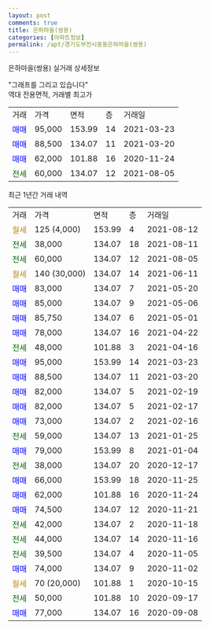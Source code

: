 ```yaml
---
layout: post
comments: true
title: 은하마을(쌍용)
categories: [아파트정보]
permalink: /apt/경기도부천시중동은하마을(쌍용)
---
```


은하마을(쌍용) 실거래 상세정보

<script type="text/javascript">
  google.charts.load('current', {'packages':['line', 'corechart']});
  google.charts.setOnLoadCallback(drawChart);

  function drawChart() {
    var data = new google.visualization.DataTable();
    data.addColumn('date', '거래일');
    data.addColumn('number', "매매");
    data.addColumn('number', "전세");
    data.addColumn('number', "전매");

    data.addRows([[new Date(Date.parse("2021-08-12")), null, null, null], [new Date(Date.parse("2021-08-11")), null, 38000, null], [new Date(Date.parse("2021-08-05")), null, 60000, null], [new Date(Date.parse("2021-06-11")), null, null, null], [new Date(Date.parse("2021-05-20")), 83000, null, null], [new Date(Date.parse("2021-05-06")), 85000, null, null], [new Date(Date.parse("2021-05-01")), 85750, null, null], [new Date(Date.parse("2021-04-22")), 78000, null, null], [new Date(Date.parse("2021-04-16")), null, 48000, null], [new Date(Date.parse("2021-03-23")), 95000, null, null], [new Date(Date.parse("2021-03-20")), 88500, null, null], [new Date(Date.parse("2021-02-19")), 82000, null, null], [new Date(Date.parse("2021-02-17")), 82000, null, null], [new Date(Date.parse("2021-02-16")), 73000, null, null], [new Date(Date.parse("2021-01-25")), null, 59000, null], [new Date(Date.parse("2021-01-04")), 79000, null, null], [new Date(Date.parse("2020-12-17")), null, 38000, null], [new Date(Date.parse("2020-11-25")), 66000, null, null], [new Date(Date.parse("2020-11-24")), 62000, null, null], [new Date(Date.parse("2020-11-21")), 74500, null, null], [new Date(Date.parse("2020-11-18")), null, 42000, null], [new Date(Date.parse("2020-11-16")), null, 44000, null], [new Date(Date.parse("2020-11-05")), null, 39500, null], [new Date(Date.parse("2020-11-02")), 74000, null, null], [new Date(Date.parse("2020-10-15")), null, null, null], [new Date(Date.parse("2020-09-17")), null, 50000, null], [new Date(Date.parse("2020-09-08")), 77000, null, null]]);

    var options = {
      hAxis: {
        format: 'yyyy/MM/dd'
      },    
      lineWidth: 0,
      pointsVisible: true,    
      title: '최근 1년간 유형별 실거래가 분포',
      legend: { position: 'bottom' }
    };

    var formatter = new google.visualization.NumberFormat({pattern:'###,###'} );
    formatter.format(data, 1);
    formatter.format(data, 2);
    
    setTimeout(function() {
        var chart = new google.visualization.LineChart(document.getElementById('columnchart_material'));
        chart.draw(data, (options));
        document.getElementById('loading').style.display = 'none';
    }, 1000);
  }
</script>


<div id="loading" style="z-index:20; display: block; margin-left: 0px">"그래프를 그리고 있습니다"</div>
<div id="columnchart_material" style="width: 95%; margin-left: 0px; display: block"></div>
<!-- contents start -->
역대 전용면적, 거래별 최고가
<table class="sortable">
    <tr>
      <td>거래</td>
      <td>가격</td>
      <td>면적</td>
      <td>층</td>
      <td>거래일</td>
    </tr>
        <tr>
          <td><a style="color: blue">매매</a></td>
          <td>95,000</td>
          <td>153.99</td>
          <td>14</td>
          <td>2021-03-23</td>
        </tr>            <tr>
          <td><a style="color: blue">매매</a></td>
          <td>88,500</td>
          <td>134.07</td>
          <td>11</td>
          <td>2021-03-20</td>
        </tr>            <tr>
          <td><a style="color: blue">매매</a></td>
          <td>62,000</td>
          <td>101.88</td>
          <td>16</td>
          <td>2020-11-24</td>
        </tr>        
        <tr>
              <td><a style="color: darkgreen">전세</a></td>
              <td>60,000</td>
              <td>134.07</td>
              <td>12</td>
              <td>2021-08-05</td>
            </tr>        
    
</table>

최근 1년간 거래 내역

<table class="sortable">
    <tr>
      <td>거래</td>
      <td>가격</td>
      <td>면적</td>
      <td>층</td>
      <td>거래일</td>
    </tr>
    <tr>
      <td><a style="color: darkgoldenrod">월세</a></td>
      <td>125 (4,000)</td>
      <td>153.99</td>
      <td>4</td>
      <td>2021-08-12</td>
    </tr>          <tr>
      <td><a style="color: darkgreen">전세</a></td>
      <td>38,000</td>
      <td>134.07</td>
      <td>18</td>
      <td>2021-08-11</td>
    </tr>          <tr>
      <td><a style="color: darkgreen">전세</a></td>
      <td>60,000</td>
      <td>134.07</td>
      <td>12</td>
      <td>2021-08-05</td>
    </tr>          <tr>
      <td><a style="color: darkgoldenrod">월세</a></td>
      <td>140 (30,000)</td>
      <td>134.07</td>
      <td>14</td>
      <td>2021-06-11</td>
    </tr>          <tr>
      <td><a style="color: blue">매매</a></td>
      <td>83,000</td>
      <td>134.07</td>
      <td>7</td>
      <td>2021-05-20</td>
    </tr>          <tr>
      <td><a style="color: blue">매매</a></td>
      <td>85,000</td>
      <td>134.07</td>
      <td>9</td>
      <td>2021-05-06</td>
    </tr>          <tr>
      <td><a style="color: blue">매매</a></td>
      <td>85,750</td>
      <td>134.07</td>
      <td>6</td>
      <td>2021-05-01</td>
    </tr>          <tr>
      <td><a style="color: blue">매매</a></td>
      <td>78,000</td>
      <td>134.07</td>
      <td>16</td>
      <td>2021-04-22</td>
    </tr>          <tr>
      <td><a style="color: darkgreen">전세</a></td>
      <td>48,000</td>
      <td>101.88</td>
      <td>3</td>
      <td>2021-04-16</td>
    </tr>          <tr>
      <td><a style="color: blue">매매</a></td>
      <td>95,000</td>
      <td>153.99</td>
      <td>14</td>
      <td>2021-03-23</td>
    </tr>          <tr>
      <td><a style="color: blue">매매</a></td>
      <td>88,500</td>
      <td>134.07</td>
      <td>11</td>
      <td>2021-03-20</td>
    </tr>          <tr>
      <td><a style="color: blue">매매</a></td>
      <td>82,000</td>
      <td>134.07</td>
      <td>5</td>
      <td>2021-02-19</td>
    </tr>          <tr>
      <td><a style="color: blue">매매</a></td>
      <td>82,000</td>
      <td>134.07</td>
      <td>5</td>
      <td>2021-02-17</td>
    </tr>          <tr>
      <td><a style="color: blue">매매</a></td>
      <td>73,000</td>
      <td>134.07</td>
      <td>2</td>
      <td>2021-02-16</td>
    </tr>          <tr>
      <td><a style="color: darkgreen">전세</a></td>
      <td>59,000</td>
      <td>134.07</td>
      <td>13</td>
      <td>2021-01-25</td>
    </tr>          <tr>
      <td><a style="color: blue">매매</a></td>
      <td>79,000</td>
      <td>153.99</td>
      <td>8</td>
      <td>2021-01-04</td>
    </tr>          <tr>
      <td><a style="color: darkgreen">전세</a></td>
      <td>38,000</td>
      <td>134.07</td>
      <td>20</td>
      <td>2020-12-17</td>
    </tr>          <tr>
      <td><a style="color: blue">매매</a></td>
      <td>66,000</td>
      <td>153.99</td>
      <td>18</td>
      <td>2020-11-25</td>
    </tr>          <tr>
      <td><a style="color: blue">매매</a></td>
      <td>62,000</td>
      <td>101.88</td>
      <td>16</td>
      <td>2020-11-24</td>
    </tr>          <tr>
      <td><a style="color: blue">매매</a></td>
      <td>74,500</td>
      <td>134.07</td>
      <td>12</td>
      <td>2020-11-21</td>
    </tr>          <tr>
      <td><a style="color: darkgreen">전세</a></td>
      <td>42,000</td>
      <td>134.07</td>
      <td>2</td>
      <td>2020-11-18</td>
    </tr>          <tr>
      <td><a style="color: darkgreen">전세</a></td>
      <td>44,000</td>
      <td>134.07</td>
      <td>14</td>
      <td>2020-11-16</td>
    </tr>          <tr>
      <td><a style="color: darkgreen">전세</a></td>
      <td>39,500</td>
      <td>134.07</td>
      <td>4</td>
      <td>2020-11-05</td>
    </tr>          <tr>
      <td><a style="color: blue">매매</a></td>
      <td>74,000</td>
      <td>134.07</td>
      <td>9</td>
      <td>2020-11-02</td>
    </tr>          <tr>
      <td><a style="color: darkgoldenrod">월세</a></td>
      <td>70 (20,000)</td>
      <td>101.88</td>
      <td>1</td>
      <td>2020-10-15</td>
    </tr>          <tr>
      <td><a style="color: darkgreen">전세</a></td>
      <td>50,000</td>
      <td>101.88</td>
      <td>10</td>
      <td>2020-09-17</td>
    </tr>          <tr>
      <td><a style="color: blue">매매</a></td>
      <td>77,000</td>
      <td>134.07</td>
      <td>16</td>
      <td>2020-09-08</td>
    </tr>      </table>
<!-- contents end -->    

